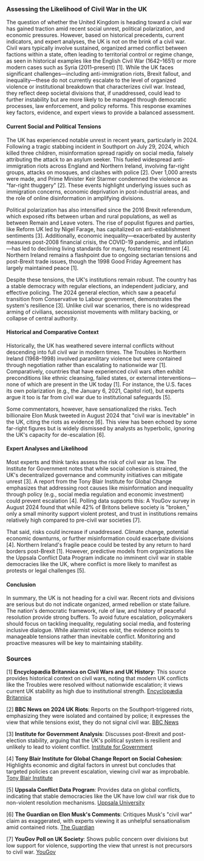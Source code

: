 ### Assessing the Likelihood of Civil War in the UK

The question of whether the United Kingdom is heading toward a civil war has gained traction amid recent social unrest, political polarization, and economic pressures. However, based on historical precedents, current indicators, and expert analyses, the UK is not on the brink of a civil war. Civil wars typically involve sustained, organized armed conflict between factions within a state, often leading to territorial control or regime change, as seen in historical examples like the English Civil War (1642–1651) or more modern cases such as Syria (2011–present) [1]. While the UK faces significant challenges—including anti-immigration riots, Brexit fallout, and inequality—these do not currently escalate to the level of organized violence or institutional breakdown that characterizes civil war. Instead, they reflect deep societal divisions that, if unaddressed, could lead to further instability but are more likely to be managed through democratic processes, law enforcement, and policy reforms. This response examines key factors, evidence, and expert views to provide a balanced assessment.

#### Current Social and Political Tensions
The UK has experienced notable unrest in recent years, particularly in 2024. Following a tragic stabbing incident in Southport on July 29, 2024, which killed three children, misinformation spread rapidly on social media, falsely attributing the attack to an asylum seeker. This fueled widespread anti-immigration riots across England and Northern Ireland, involving far-right groups, attacks on mosques, and clashes with police [2]. Over 1,000 arrests were made, and Prime Minister Keir Starmer condemned the violence as "far-right thuggery" [2]. These events highlight underlying issues such as immigration concerns, economic deprivation in post-industrial areas, and the role of online disinformation in amplifying divisions.

Political polarization has also intensified since the 2016 Brexit referendum, which exposed rifts between urban and rural populations, as well as between Remain and Leave voters. The rise of populist figures and parties, like Reform UK led by Nigel Farage, has capitalized on anti-establishment sentiments [3]. Additionally, economic inequality—exacerbated by austerity measures post-2008 financial crisis, the COVID-19 pandemic, and inflation—has led to declining living standards for many, fostering resentment [4]. Northern Ireland remains a flashpoint due to ongoing sectarian tensions and post-Brexit trade issues, though the 1998 Good Friday Agreement has largely maintained peace [1].

Despite these tensions, the UK's institutions remain robust. The country has a stable democracy with regular elections, an independent judiciary, and effective policing. The 2024 general election, which saw a peaceful transition from Conservative to Labour government, demonstrates the system's resilience [3]. Unlike civil war scenarios, there is no widespread arming of civilians, secessionist movements with military backing, or collapse of central authority.

#### Historical and Comparative Context
Historically, the UK has weathered severe internal conflicts without descending into full civil war in modern times. The Troubles in Northern Ireland (1968–1998) involved paramilitary violence but were contained through negotiation rather than escalating to nationwide war [1]. Comparatively, countries that have experienced civil wars often exhibit preconditions like ethnic cleansing, failed states, or external interventions—none of which are present in the UK today [1]. For instance, the U.S. faces its own polarization (e.g., the January 6, 2021, Capitol riot), but experts argue it too is far from civil war due to institutional safeguards [5].

Some commentators, however, have sensationalized the risks. Tech billionaire Elon Musk tweeted in August 2024 that "civil war is inevitable" in the UK, citing the riots as evidence [6]. This view has been echoed by some far-right figures but is widely dismissed by analysts as hyperbolic, ignoring the UK's capacity for de-escalation [6].

#### Expert Analyses and Likelihood
Most experts and think tanks assess the risk of civil war as low. The Institute for Government notes that while social cohesion is strained, the UK's decentralized governance and community initiatives can mitigate unrest [3]. A report from the Tony Blair Institute for Global Change emphasizes that addressing root causes like misinformation and inequality through policy (e.g., social media regulation and economic investment) could prevent escalation [4]. Polling data supports this: A YouGov survey in August 2024 found that while 42% of Britons believe society is "broken," only a small minority support violent protest, and trust in institutions remains relatively high compared to pre-civil war societies [7].

That said, risks could increase if unaddressed. Climate change, potential economic downturns, or further misinformation could exacerbate divisions [4]. Northern Ireland's fragile peace could be tested by any return to hard borders post-Brexit [1]. However, predictive models from organizations like the Uppsala Conflict Data Program indicate no imminent civil war in stable democracies like the UK, where conflict is more likely to manifest as protests or legal challenges [5].

#### Conclusion
In summary, the UK is not heading for a civil war. Recent riots and divisions are serious but do not indicate organized, armed rebellion or state failure. The nation's democratic framework, rule of law, and history of peaceful resolution provide strong buffers. To avoid future escalation, policymakers should focus on tackling inequality, regulating social media, and fostering inclusive dialogue. While alarmist voices exist, the evidence points to manageable tensions rather than inevitable conflict. Monitoring and proactive measures will be key to maintaining stability.

### Sources
[1] **Encyclopædia Britannica on Civil Wars and UK History**: This source provides historical context on civil wars, noting that modern UK conflicts like the Troubles were resolved without nationwide escalation; it views current UK stability as high due to institutional strength. [Encyclopædia Britannica](https://www.britannica.com/topic/civil-war)

[2] **BBC News on 2024 UK Riots**: Reports on the Southport-triggered riots, emphasizing they were isolated and contained by police; it expresses the view that while tensions exist, they do not signal civil war. [BBC News](https://www.bbc.com/news/articles/c9w8pv3qj2wo)

[3] **Institute for Government Analysis**: Discusses post-Brexit and post-election stability, arguing that the UK's political system is resilient and unlikely to lead to violent conflict. [Institute for Government](https://www.instituteforgovernment.org.uk/)

[4] **Tony Blair Institute for Global Change Report on Social Cohesion**: Highlights economic and digital factors in unrest but concludes that targeted policies can prevent escalation, viewing civil war as improbable. [Tony Blair Institute](https://www.institute.global/insights/geopolitics-and-security/breaking-britain-how-rebuild-social-fabric)

[5] **Uppsala Conflict Data Program**: Provides data on global conflicts, indicating that stable democracies like the UK have low civil war risk due to non-violent resolution mechanisms. [Uppsala University](https://ucdp.uu.se/)

[6] **The Guardian on Elon Musk's Comments**: Critiques Musk's "civil war" claim as exaggerated, with experts viewing it as unhelpful sensationalism amid contained riots. [The Guardian](https://www.theguardian.com/technology/article/2024/aug/05/elon-musk-uk-civil-war-inevitable-riots)

[7] **YouGov Poll on UK Society**: Shows public concern over divisions but low support for violence, supporting the view that unrest is not precursors to civil war. [YouGov](https://yougov.co.uk/politics/articles/50348-is-britain-broken)